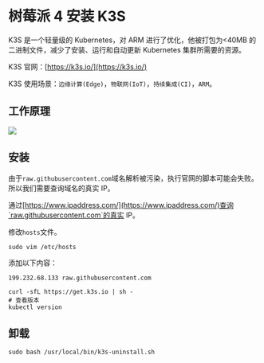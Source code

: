 # 树莓派 4 安装 K3S

K3S 是一个轻量级的 Kubernetes，对 ARM 进行了优化，他被打包为<40MB 的二进制文件，减少了安装、运行和自动更新 Kubernetes 集群所需要的资源。

K3S 官网：[https://k3s.io/](https://k3s.io/)

K3S 使用场景：`边缘计算(Edge)`，`物联网(IoT)`，`持续集成(CI)`，`ARM`。

## 工作原理

![](https://k3s.io/images/how-it-works-k3s.svg)

## 安装

由于`raw.githubusercontent.com`域名解析被污染，执行官网的脚本可能会失败。所以我们需要查询域名的真实 IP。

通过[https://www.ipaddress.com/](https://www.ipaddress.com/)查询`raw.githubusercontent.com`的真实 IP。

修改`hosts`文件。

`sudo vim /etc/hosts`

添加以下内容：

`199.232.68.133 raw.githubusercontent.com`

```shell
curl -sfL https://get.k3s.io | sh -
# 查看版本
kubectl version
```

## 卸载

```shell
sudo bash /usr/local/bin/k3s-uninstall.sh
```
